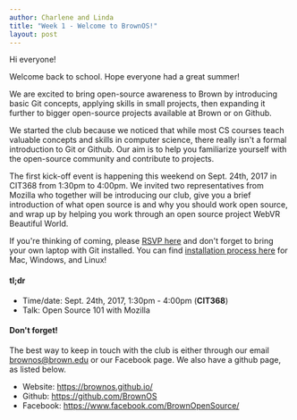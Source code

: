 ```yaml
---
author: Charlene and Linda
title: "Week 1 - Welcome to BrownOS!"
layout: post
---
```


Hi everyone!

Welcome back to school. Hope everyone had a great summer!

We are excited to bring open-source awareness to Brown by introducing basic Git concepts, applying skills in small projects, then expanding it further to bigger open-source projects available at Brown or on Github.

We started the club because we noticed that while most CS courses teach valuable concepts and skills in computer science, there really isn't a formal introduction to Git or Github. Our aim is to help you familiarize yourself with the open-source community and contribute to projects.

The first kick-off event is happening this weekend on Sept. 24th, 2017 in CIT368 from 1:30pm to 4:00pm. We invited two representatives from Mozilla who together will be introducing our club, give you a brief introduction of what open source is and why you should work open source, and wrap up by helping you work through an open source project WebVR Beautiful World.

If you're thinking of coming, please <a href="https://l.facebook.com/l.php?u=https%3A%2F%2Fgoo.gl%2Fforms%2F270Fs6mAOiIPZLhG2&h=ATMN03jg5aCHOso7V3I8FSNIO-Ft-NPMqHpHiLqyOKJqWzz9pvbIECLR439txCS_LYFThy4OrFoBCJ1r1BfyijMUa1jt9dYFJqTXOrFi6uxASbqqm-Vd3jOs6wMn_ZkcsIlnhbZbrgXbXbQ0YNruAOTm-K6X1IOZaTzBlsHIU2LqAse0MnooZX0">RSVP here</a> and don't forget to bring your own laptop with Git installed. You can find <a href="https://gist.github.com/derhuerst/1b15ff4652a867391f03">installation process here</a> for Mac, Windows, and Linux!


#### tl;dr 

* Time/date: Sept. 24th, 2017, 1:30pm - 4:00pm (**CIT368**)
* Talk:  Open Source 101 with Mozilla


#### Don't forget! 

The best way to keep in touch with the club is either through our email brownos@brown.edu or our Facebook page. We also have a github page, as listed below.

* Website: <a href="https://brownos.github.io/">https://brownos.github.io/</a>
* Github: <a href="https://github.com/BrownOS">https://github.com/BrownOS</a>
* Facebook: <a href="https://www.facebook.com/BrownOpenSource/">https://www.facebook.com/BrownOpenSource/</a>
